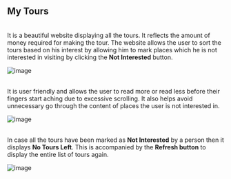 ## My Tours
<br/>
It is a beautiful website displaying all the tours. It reflects the amount of money required for making the tour. The website allows the user to sort the tours based on his interest by allowing him to mark places which he is not interested in visiting by clicking the <b>Not Interested</b> button.

![image](https://github.com/Ikshu-Jain27/My-Tours-React/assets/120514956/11f2474c-924c-47de-851f-85aaa09c07a2)


<br/>
It is user friendly and allows the user to read more or read less before their fingers start aching due to excessive scrolling. It also helps avoid unnecessary go through the content of places the user is not interested in.

![image](https://github.com/Ikshu-Jain27/My-Tours-React/assets/120514956/5d4eb559-fbae-41ec-a1ba-cf7eeb1abe1c)


<br/>
In case all the tours have been marked as <b>Not Interested</b> by a person then it displays <b>No Tours Left</b>. This is accompanied by the <b>Refresh button</b> to display the entire list of tours again.

![image](https://github.com/Ikshu-Jain27/My-Tours-React/assets/120514956/0871b44f-dac8-41c2-990c-350f8ed7e4e5)


